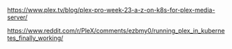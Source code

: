 https://www.plex.tv/blog/plex-pro-week-23-a-z-on-k8s-for-plex-media-server/

https://www.reddit.com/r/PleX/comments/ezbmy0/running_plex_in_kubernetes_finally_working/

